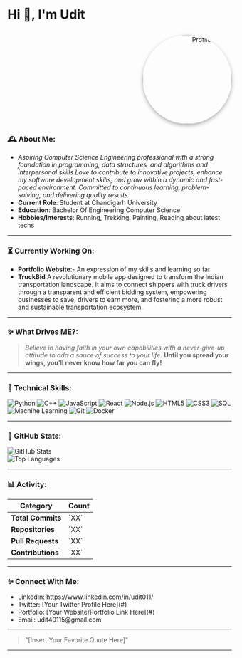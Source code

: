 # Hi 👋, I'm Udit
<div align="right" style="margin-top: -100px width=100 height=50";>
  <img src="https://i.postimg.cc/c45nWrL5/mp-removebg-preview.png" 
       alt="Profile Image" 
       width="200" 
       style="border-radius: 50%; box-shadow: 0px 4px 10px rgba(0, 0, 0, 0.3); margin-top: 10px;"/>
</div>


### 🕰 About Me:
- *Aspiring Computer Science Engineering professional with a strong foundation in programming, data structures, and
 algorithms and interpersonal skills.Love to contribute to innovative projects, enhance my software development skills, and grow within a dynamic
 and fast-paced environment. Committed to continuous learning, problem-solving, and delivering quality results.*
- **Current Role**: Student at Chandigarh University
- **Education**: Bachelor Of Engineering Computer Science
- **Hobbies/Interests**: Running, Trekking, Painting, Reading about latest techs

---

### ⏳ Currently Working On:
- **Portfolio Website**:- An expression of my skills and learning so far
- **TruckBid**:A revolutionary mobile app designed to transform the Indian transportation landscape. It aims to connect shippers with truck drivers through a transparent and efficient bidding system, empowering businesses to save, drivers to earn more, and fostering a more robust and sustainable transportation ecosystem.


---

### ✨ What Drives ME?:
> *Believe in having faith in your own capabilities with a never-give-up attitude to add a sauce of success to your life.* **Until you spread your wings, you’ll never know how far you can fly!**

---

### 🔧 Technical Skills:

![Python](https://img.shields.io/badge/-Python-blue)
![C++](https://img.shields.io/badge/-C%2B%2B-blue)
![JavaScript](https://img.shields.io/badge/-JavaScript-yellow)
![React](https://img.shields.io/badge/-React-blueviolet)
![Node.js](https://img.shields.io/badge/-Node.js-green)
![HTML5](https://img.shields.io/badge/-HTML5-orange)
![CSS3](https://img.shields.io/badge/-CSS3-blue)
![SQL](https://img.shields.io/badge/-SQL-lightgrey)
![Machine Learning](https://img.shields.io/badge/-Machine%20Learning-blueviolet)
![Git](https://img.shields.io/badge/-Git-orange)
![Docker](https://img.shields.io/badge/-Docker-blue)

---

### 🔄 GitHub Stats:

<div style="animation: fadeIn 2s ease-in-out;">
  <img src="https://github-readme-stats.vercel.app/api?username=yourusername&show_icons=true&theme=radical" alt="GitHub Stats">
</div>

<div style="animation: fadeInUp 2s ease-in-out;">
  <img src="https://github-readme-stats.vercel.app/api/top-langs/?username=yourusername&layout=compact&theme=radical" alt="Top Languages">
</div>

---

### 📊 Activity:

<div style="animation: bounceIn 2s;">
  <table>
    <thead>
      <tr>
        <th>Category</th>
        <th>Count</th>
      </tr>
    </thead>
    <tbody>
      <tr>
        <td><strong>Total Commits</strong></td>
        <td>`XX`</td>
      </tr>
      <tr>
        <td><strong>Repositories</strong></td>
        <td>`XX`</td>
      </tr>
      <tr>
        <td><strong>Pull Requests</strong></td>
        <td>`XX`</td>
      </tr>
      <tr>
        <td><strong>Contributions</strong></td>
        <td>`XX`</td>
      </tr>
    </tbody>
  </table>
</div>

---

### ✨ Connect With Me:

<div style="animation: slideInRight 2s;">
  <ul>
    <li>LinkedIn: https://www.linkedin.com/in/udit011/</li>
    <li>Twitter: [Your Twitter Profile Here](#)</li>
    <li>Portfolio: [Your Website/Portfolio Link Here](#)</li>
    <li>Email: udit40115@gmail.com</li>
  </ul>
</div>

---

> "[Insert Your Favorite Quote Here]"

---

